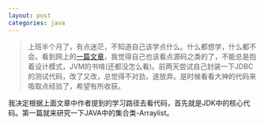 ```yaml
---
layout: post
categories: java 
---
```


>上班半个月了，有点迷茫，不知道自己该学点什么。什么都想学，什么都不会。看到网上的[一篇文章](http://www.iteye.com/topic/1113732)，我觉得自己也该看点源码之类的了，不能总是抱着设计模式，JVM的书啃(还都没怎么看)。前两天尝试自己封装一下JDBC的测试代码，改了又改，总觉得不对劲，遂放弃。是时候看看大神的代码来吸取点经验了，希望有所收获。

我决定根据上面文章中作者提到的学习路径去看代码，首先就是JDK中的核心代码。第一篇就来研究一下JAVA中的集合类-Arraylist。





